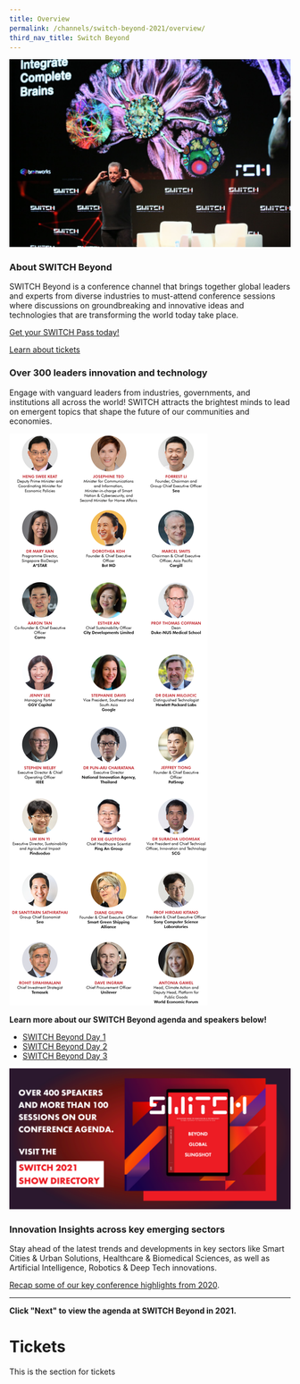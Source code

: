 ```yaml
---
title: Overview
permalink: /channels/switch-beyond-2021/overview/
third_nav_title: Switch Beyond
---
```

![](/images/SWITCH%20Connect%205.jpg)
### About SWITCH Beyond
SWITCH Beyond is a conference channel that brings together global leaders and experts from diverse industries to must-attend conference sessions where discussions on groundbreaking and innovative ideas and technologies that are transforming the world today take place. 

[Get your SWITCH Pass today!](https://bit.ly/switch2021reg_web)

<a href="#Tickets">Learn about tickets</a>

### Over 300 leaders innovation and technology
Engage with vanguard leaders from industries, governments, and institutions all across the world! SWITCH attracts the brightest minds to lead on emergent topics that shape the future of our communities and economies.

![SWITCH 2021 Speakers](/images/SWITCH_2021_Speakers_Beyond_Overview_Highlights_v6.png)

**Learn more about our SWITCH Beyond agenda and speakers below!**
* [SWITCH Beyond Day 1](/channels/switch-beyond/agenda-day-1)
* [SWITCH Beyond Day 2](/channels/switch-beyond/agenda-day-2)
* [SWITCH Beyond Day 3](/channels/switch-beyond/agenda-day-3)

[![SWITCH 2021 Show Directory](/images/Website_Banner_Show_Directory_var_1.png)](https://directory.switchsg.org)

### Innovation Insights across key emerging sectors
Stay ahead of the latest trends and developments in key sectors like Smart Cities & Urban Solutions, Healthcare & Biomedical Sciences, as well as Artificial Intelligence, Robotics & Deep Tech innovations.

[Recap some of our key conference highlights from 2020](https://notes.switchsg.org).

***
**Click "Next" to view the agenda at SWITCH Beyond in 2021.**

<h1 id="Tickets">Tickets</h1>

This is the section for tickets